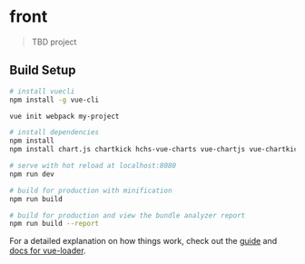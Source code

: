 # front

> TBD project

## Build Setup

``` bash
# install vuecli
npm install -g vue-cli

vue init webpack my-project

# install dependencies
npm install
npm install chart.js chartkick hchs-vue-charts vue-chartjs vue-chartkick

# serve with hot reload at localhost:8080
npm run dev

# build for production with minification
npm run build

# build for production and view the bundle analyzer report
npm run build --report
```

For a detailed explanation on how things work, check out the [guide](http://vuejs-templates.github.io/webpack/) and [docs for vue-loader](http://vuejs.github.io/vue-loader).
